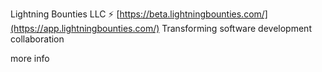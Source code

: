 Lightning Bounties LLC ⚡
[https://beta.lightningbounties.com/](https://app.lightningbounties.com/)
Transforming software development collaboration

more info
